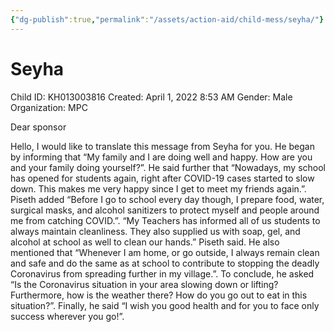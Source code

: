 ```yaml
---
{"dg-publish":true,"permalink":"/assets/action-aid/child-mess/seyha/"}
---
```


# Seyha

Child ID: KH013003816
Created: April 1, 2022 8:53 AM
Gender: Male
Organization: MPC

Dear sponsor

Hello, I would like to translate this message from Seyha for you. He began by informing that “My family and I are doing well and happy. How are you and your family doing yourself?”. He said further that “Nowadays, my school has opened for students again, right after COVID-19 cases started to slow down. This makes me very happy since I get to meet my friends again.”. Piseth added “Before I go to school every day though, I prepare food, water, surgical masks, and alcohol sanitizers to protect myself and people around me from catching COVID.”. “My Teachers has informed all of us students to always maintain cleanliness. They also supplied us with soap, gel, and alcohol at school as well to clean our hands.” Piseth said. He also mentioned that “Whenever I am home, or go outside, I always remain clean and safe and do the same as at school to contribute to stopping the deadly Coronavirus from spreading further in my village.”. To conclude, he asked “Is the Coronavirus situation in your area slowing down or lifting? Furthermore, how is the weather there? How do you go out to eat in this situation?”. Finally, he said “I wish you good health and for you to face only success wherever you go!”.